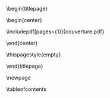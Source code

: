 
\begin{titlepage}

\begin{center}

\includepdf[pages={1}]{couverture.pdf}

\end{center}

\thispagestyle{empty}

\end{titlepage}

\newpage

\tableofcontents
